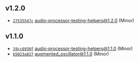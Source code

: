 ## v1.2.0

* [`27535547c`](https://github.com/yamadapc/augmented-audio/commits/27535547c) audio-processor-testing-helpers@1.2.0 (Minor)

## v1.1.0

* [`19cc6930f`](https://github.com/yamadapc/augmented-audio/commits/19cc6930f) audio-processor-testing-helpers@1.1.0 (Minor)
* [`b5023a027`](https://github.com/yamadapc/augmented-audio/commits/b5023a027) augmented_oscillator@1.1.0 (Minor)

